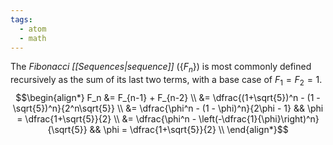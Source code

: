 ```yaml
---
tags:
  - atom
  - math
---
```

The *Fibonacci [[Sequences|sequence]]* $(\{F_n\})$ is most commonly defined recursively as the sum of its last two terms, with a base case of $F_1 = F_2 = 1$.
$$\begin{align*}
	F_n &= F_{n-1} + F_{n-2} \\ 
	&= \dfrac{(1+\sqrt{5})^n - (1 - \sqrt{5})^n}{2^n\sqrt{5}} \\
	&= \dfrac{\phi^n - (1 - \phi)^n}{2\phi - 1} &&  \phi = \dfrac{1+\sqrt{5}}{2} \\
	&= \dfrac{\phi^n - \left(-\dfrac{1}{\phi}\right)^n}{\sqrt{5}} &&  \phi = \dfrac{1+\sqrt{5}}{2} \\
\end{align*}$$
